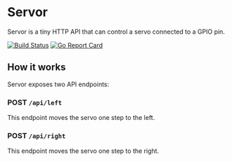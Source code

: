 # Servor

Servor is a tiny HTTP API that can control a servo connected to a GPIO pin.

[![Build Status](https://travis-ci.org/squat/servor.svg?branch=master)](https://travis-ci.org/squat/servor)
[![Go Report Card](https://goreportcard.com/badge/github.com/squat/servor)](https://goreportcard.com/report/github.com/squat/servor)

## How it works

Servor exposes two API endpoints:

### POST `/api/left`
This endpoint moves the servo one step to the left.

### POST `/api/right`
This endpoint moves the servo one step to the right.
